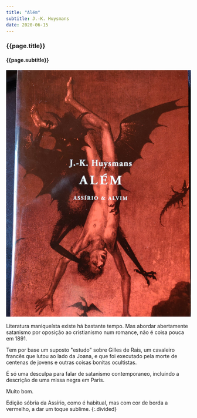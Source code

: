 ```yaml
---
title: "Além"
subtitle: J.-K. Huysmans
date: 2020-06-15
---
```


### {{page.title}} ###
#### {{page.subtitle}} ####
![Além](assets/images/book-list/bk_20.jpg)

Literatura maniqueísta existe há bastante tempo. Mas abordar abertamente satanismo por oposição ao cristianismo num romance, não é coisa pouca em 1891.

Tem por base um suposto "estudo" sobre Gilles de Rais, um cavaleiro francês que lutou ao lado da Joana, e que foi executado pela morte de centenas de jovens e outras coisas bonitas ocultistas.

É só uma desculpa para falar de satanismo contemporaneo, incluíndo a descrição de uma missa negra em Paris.

Muito bom.

Edição sóbria da Assírio, como é habitual, mas com cor de borda a vermelho, a dar um toque sublime.
{:.divided}